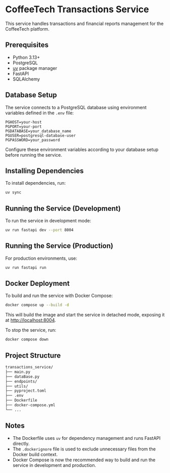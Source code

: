 # CoffeeTech Transactions Service

This service handles transactions and financial reports management for the CoffeeTech platform.

## Prerequisites

- Python 3.13+
- PostgreSQL
- [uv](https://github.com/astral-sh/uv) package manager
- FastAPI
- SQLAlchemy

## Database Setup

The service connects to a PostgreSQL database using environment variables defined in the `.env` file:

```env
PGHOST=your-host
PGPORT=your-port
PGDATABASE=your_database_name
PGUSER=postgresql-database-user
PGPASSWORD=your_password
```

Configure these environment variables according to your database setup before running the service.

## Installing Dependencies

To install dependencies, run:

```bash
uv sync
```

## Running the Service (Development)

To run the service in development mode:

```bash
uv run fastapi dev --port 8004
```

## Running the Service (Production)

For production environments, use:

```bash
uv run fastapi run
```

## Docker Deployment

To build and run the service with Docker Compose:

```bash
docker compose up --build -d
```

This will build the image and start the service in detached mode, exposing it at [http://localhost:8004](http://localhost:8004).

To stop the service, run:

```bash
docker compose down
```

## Project Structure

```bash
transactions_service/
├── main.py
├── dataBase.py
├── endpoints/
├── utils/
├── pyproject.toml
├── .env
├── Dockerfile
├── docker-compose.yml
└── ...
```

## Notes

- The Dockerfile uses `uv` for dependency management and runs FastAPI directly.
- The `.dockerignore` file is used to exclude unnecessary files from the Docker build context.
- Docker Compose is now the recommended way to build and run the service in development and production.
